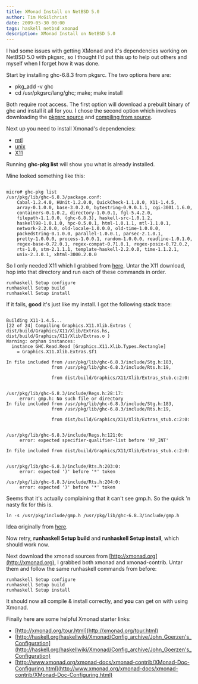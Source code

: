 ```yaml
---
title: XMonad Install on NetBSD 5.0
author: Tim McGilchrist
date: 2009-05-30 00:00
tags: haskell netbsd xmonad
description: XMonad Install on NetBSD 5.0
---
```

I had some issues with getting XMonad and it's dependencies working on NetBSD
5.0 with pkgsrc, so I thought I'd put this up to help out others and myself when
I forget how it was done.

Start by installing ghc-6.8.3 from pkgsrc. The two options here are:
 * pkg_add -v ghc
 * cd /usr/pkgsrc/lang/ghc; make; make install

Both require root access. The first option will download a prebuilt binary of
ghc and install it all for you. I chose the second option which involves
downloading the
[pkgsrc source](http://www.netbsd.org/docs/pkgsrc/getting.html#getting-first) and [compiling
from source](http://www.netbsd.org/docs/pkgsrc/using.html#how-to-build-and-install).

Next up you need to install Xmonad's dependencies:
 * [mtl](http://hackage.haskell.org/cgi-bin/hackage-scripts/package/mtl)
 * [unix](http://hackage.haskell.org/cgi-bin/hackage-scripts/package/unix)
 * [X11](http://hackage.haskell.org/cgi-bin/hackage-scripts/package/X11)

Running **ghc-pkg list** will show you what is already installed.

Mine looked something like this:

``` shell

micro# ghc-pkg list
/usr/pkg/lib/ghc-6.8.3/package.conf:
    Cabal-1.2.4.0, HUnit-1.2.0.0, QuickCheck-1.1.0.0, X11-1.4.5,
    array-0.1.0.0, base-3.0.2.0, bytestring-0.9.0.1.1, cgi-3001.1.6.0,
    containers-0.1.0.2, directory-1.0.0.1, fgl-5.4.2.0,
    filepath-1.1.0.0, (ghc-6.8.3), haskell-src-1.0.1.2,
    haskell98-1.0.1.0, hpc-0.5.0.1, html-1.0.1.1, mtl-1.1.0.1,
    network-2.2.0.0, old-locale-1.0.0.0, old-time-1.0.0.0,
    packedstring-0.1.0.0, parallel-1.0.0.1, parsec-2.1.0.1,
    pretty-1.0.0.0, process-1.0.0.1, random-1.0.0.0, readline-1.0.1.0,
    regex-base-0.72.0.1, regex-compat-0.71.0.1, regex-posix-0.72.0.2,
    rts-1.0, stm-2.1.1.1, template-haskell-2.2.0.0, time-1.1.2.1,
    unix-2.3.0.1, xhtml-3000.2.0.0
```

So I only needed X11 which I grabbed from
[here](http://hackage.haskell.org/cgi-bin/hackage-scripts/package/X11). Untar
the X11 download, hop into that directory and run each of these commands in order.

    runhaskell Setup configure
	runhaskell Setup build
	runhaskell Setup install

If it fails, **good** it's just like my install. I got the following stack trace:

``` shell

Building X11-1.4.5...
[22 of 24] Compiling Graphics.X11.Xlib.Extras ( dist/build/Graphics/X11/Xlib/Extras.hs, dist/build/Graphics/X11/Xlib/Extras.o )
Warning: orphan instances:
  instance GHC.Read.Read [Graphics.X11.Xlib.Types.Rectangle]
    = Graphics.X11.Xlib.Extras.$f1

In file included from /usr/pkg/lib/ghc-6.8.3/include/Stg.h:183,
                 from /usr/pkg/lib/ghc-6.8.3/include/Rts.h:19,

                 from dist/build/Graphics/X11/Xlib/Extras_stub.c:2:0:


/usr/pkg/lib/ghc-6.8.3/include/Regs.h:28:17:
     error: gmp.h: No such file or directory
In file included from /usr/pkg/lib/ghc-6.8.3/include/Stg.h:183,
                 from /usr/pkg/lib/ghc-6.8.3/include/Rts.h:19,

                 from dist/build/Graphics/X11/Xlib/Extras_stub.c:2:0:


/usr/pkg/lib/ghc-6.8.3/include/Regs.h:121:0:
     error: expected specifier-qualifier-list before 'MP_INT'

In file included from dist/build/Graphics/X11/Xlib/Extras_stub.c:2:0:


/usr/pkg/lib/ghc-6.8.3/include/Rts.h:203:0:
     error: expected ')' before '*' token

/usr/pkg/lib/ghc-6.8.3/include/Rts.h:204:0:
     error: expected ')' before '*' token

```

Seems that it's actually complaining that it can't see gmp.h.  So the quick 'n nasty fix for this is.

    ln -s /usr/pkg/include/gmp.h /usr/pkg/lib/ghc-6.8.3/include/gmp.h

Idea originally from [here](http://ghcsparc.blogspot.com/2009/01/in-in-morning.html).

Now retry, **runhaskell Setup build** and **runhaskell Setup install**, which
should work now.

Next download the xmonad sources from [http://xmonad.org](http://xmonad.org), I
grabbed both xmonad and xmonad-contrib. Untar them and follow the same
runhaskell commands from before:

    runhaskell Setup configure
    runhaskell Setup build
    runhaskell Setup install

It should now all compile & install correctly, and **you** can get on with using
Xmonad.

Finally here are some helpful Xmonad starter links:

 * [http://xmonad.org/tour.html](http://xmonad.org/tour.html)
 * [http://haskell.org/haskellwiki/Xmonad/Config_archive/John_Goerzen's_Configuration](http://haskell.org/haskellwiki/Xmonad/Config_archive/John_Goerzen's_Configuration)
 * [http://www.xmonad.org/xmonad-docs/xmonad-contrib/XMonad-Doc-Configuring.html](http://www.xmonad.org/xmonad-docs/xmonad-contrib/XMonad-Doc-Configuring.html)
